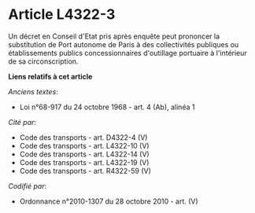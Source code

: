 # Article L4322-3

Un décret en Conseil d'Etat pris après enquête peut prononcer la substitution de Port autonome de Paris à des collectivités
publiques ou établissements publics concessionnaires d'outillage portuaire à l'intérieur de sa circonscription.

**Liens relatifs à cet article**

_Anciens textes_:

  - Loi n°68-917 du 24 octobre 1968 - art. 4 (Ab), alinéa 1

_Cité par_:

  - Code des transports - art. D4322-4 (V)
  - Code des transports - art. L4322-10 (V)
  - Code des transports - art. L4322-14 (V)
  - Code des transports - art. L4322-19 (V)
  - Code des transports - art. R4322-59 (V)

_Codifié par_:

  - Ordonnance n°2010-1307 du 28 octobre 2010 - art. (V)
